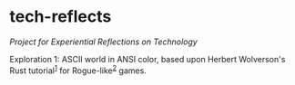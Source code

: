 # tech-reflects

*Project for Experiential Reflections on Technology*

Exploration 1: ASCII world in ANSI color, based upon Herbert Wolverson's Rust
tutorial<sup>[1][1]</sup> for Rogue-like<sup>[2][2]</sup> games.

<!-- Named page links below: /-->

[1]: http://bfnightly.bracketproductions.com/rustbook/chapter_0.html
[2]: https://en.wikipedia.org/wiki/Roguelike
